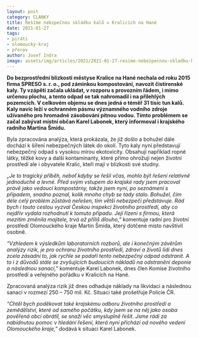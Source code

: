 ```yaml
---
layout: post
category: CLANKY
title: Řešíme nebzpečnou skládku kalů v Kralicích na Hané
date: 2021-01-27
tags: 
- piráti
- olomoucký-kraj
- přerov
author: Josef Indra
image: assets/img/articles/2021/2021-01-27-resime-nebezpecnou-skladku-kalu-v-kralicich-na-hane.jpg  #751x422 pixelu
---
```

**Do bezprostřední blízkosti městyse Kralice na Hané nechala od roku 2015 firma SPRESO s. r. o., pod záminkou kompostování, navozit čistírenské kaly. Ty vzápětí začala ukládat, v rozporu s provozním řádem,  i mimo určenou plochu, a tento odpad se tak nahromadil i na přilehlých pozemcích. V celkovém objemu se dnes jedná o téměř 31 tisíc tun kalů. Kaly navíc leží v ochranném pásmu významného vodního zdroje užívaného pro hromadné zásobování pitnou vodou. Tímto problémem se začal zabývat místní občan Karel Labonek, který informoval i krajského radního Martina Šmídu.**

Byla zpracována analýza, která prokázala, že již došlo a bohužel dále dochází k šíření nebezpečných látek do okolí. Tyto kaly nyní představují nebezpečný odpad s vysokou mírou ekotoxicity. Obsahují například ropné látky, těžké kovy a další kontaminanty, které přímo ohrožují nejen životní prostředí ale i obyvatele Kralic, kteří mají v blízkosti své studny.

*„Je to tragický příběh, neboť kdyby se řešil včas, mohlo být řešení relativně jednoduché a levné. Před svým vstupem do krajské rady jsem pracoval právě jako vedoucí kompostárny, takže jsem nyní, po seznámení s případem, snadno poznal, kolik mnoho chyb se tady stalo. Bohužel, čím déle celý problém zůstává neřešen, tím větší nebezpečí představuje.  Rád bych i touto cestou vyzval Českou inspekci životního prostředí, aby co nejdřív vydala rozhodnutí k tomuto případu. Její řízení s firmou, která mezitím změnila majitele, trvá až příliš dlouho,”*  komentuje radní pro životní prostředí Olomouckého kraje Martin Šmída, který dotčené místo navštívil osobně.

*“Vzhledem k výsledkům laboratorních rozborů, ale i konečným závěrům analýzy rizik, je pro ochranu životního prostředí, zdraví a životů lidí dnes zcela zásadní to, jak rychle se podaří tento nebezpečný odpad odstranit. A to i z důvodů stále se zvyšujících budoucích nákladů na odstranění deponie a následnou sanaci,”* komentuje Karel Labonek, dnes člen Komise životního prostředí a veřejného pořádku v Kralicích na Hané. 

Zpracovaná analýza rizik již dnes odhaduje náklady na likvidaci a následnou sanaci v rozmezí 250 – 750 mil. Kč. Situaci také prošetřuje Policie ČR. 

*“Chtěl bych poděkovat také krajskému odboru životního prostředí a zemědělství, které od samého počátku, kdy jsem se na něj jako osoba pověřená obcí obrátil, se snaží věc smysluplně řešit. Jsme rádi za nabídnutou pomoc v hledání řešení, která nyní přichází od nového vedení Olomouckého kraje,”* dodává k situaci Karel Labonek.
